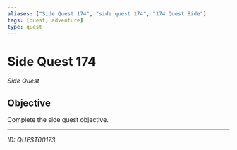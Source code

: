 ```yaml
---
aliases: ["Side Quest 174", "side quest 174", "174 Quest Side"]
tags: [quest, adventure]
type: quest
---
```


# Side Quest 174

*Side Quest*

## Objective
Complete the side quest objective.

---
*ID: QUEST00173*